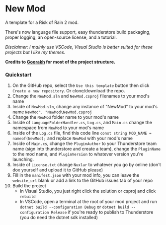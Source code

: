 # New Mod

A template for a Risk of Rain 2 mod.

There's now language file support, easy thunderstore build packaging, proper logging, an open-source license, and a tutorial.

*Disclaimer: I mainly use VSCode, Visual Studio is better suited for these projects but I like my themes.*

**Credits to [Goorakh](https://github.com/Goorakh) for most of the project structure.**

### Quickstart

1. On the GitHub repo, select the `Use this template` button then click `Create a new repository`. Or clone/download the repo.
2. Change the `NewMod.sln` and `NewMod.csproj` filenames to your mod's name
3. Inside of `NewMod.sln`, change any instance of "NewMod" to your mod's name `NewMod", "NewMod\NewMod.csproj`
4. Change the `NewMod` folder name to your mod's name
5. Inside of `LanguageFolderHandler.cs`, `Log.cs`, and `Main.cs` change the namespace from `NewMod` to your mod's name
6. Inside of the `Log.cs` file, find this code line `const string MOD_NAME = nameof(NewMod);` and replace `NewMod` with your mod's name
7. Inside of `Main.cs`, change the `PluginAuthor` to your Thunderstore team name (sign into thunderstore and create a team), change the `PluginName` to the mod name, and `PluginVersion` to whatever version you're launching.
8. Inside of `License.txt` change `Nuxlar` to whatever you go by online (don't dox yourself and upload it to GitHub please)
9. Fill in the `manifest.json` with your mod info, you can leave the `website_url` blank or add a link to the GitHub issues tab of your repo
10. Build the project
    - In Visual Studio, you just right click the solution or csproj and click `rebuild`
    - In VSCode, open a terminal at the root of your mod project and run `dotnet build --configuration Debug` or `dotnet build --configuration Release` if you're ready to publish to Thunderstore (you do need the dotnet sdk installed)
